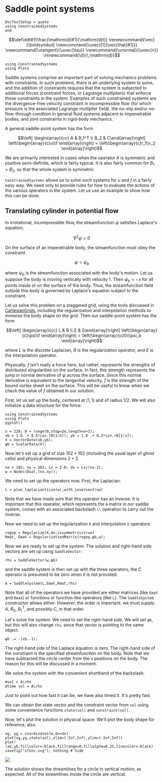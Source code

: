 # Saddle point systems

```@meta
DocTestSetup = quote
using ConstrainedSystems
end
```

```math
\def\ddt#1{\frac{\mathrm{d}#1}{\mathrm{d}t}}

\renewcommand{\vec}{\boldsymbol}
\newcommand{\uvec}[1]{\vec{\hat{#1}}}
\newcommand{\utangent}{\uvec{\tau}}
\newcommand{\unormal}{\uvec{n}}

\renewcommand{\d}{\,\mathrm{d}}
```


```@setup create
using ConstrainedSystems
using Plots
```
Saddle systems comprise an important part of solving mechanics problems with
constraints. In such problems, there is an underlying system to solve, and the
addition of constraints requires that the system is subjected to additional
forces (constraint forces, or Lagrange multipliers) that enforce these constraints
in the system. Examples of such constrained systems are the divergence-free
velocity constraint in incompressible flow (for which pressure is the associated
Lagrange multiplier field), the no-slip and/or no-flow-through condition in
general fluid systems adjacent to impenetrable bodies, and joint constraints in
rigid-body mechanics.

A general saddle-point system has the form

$$\left[ \begin{array}{cc} A & B_1^T \\ B_2 & C\end{array}\right] \left(\begin{array}{c}u\\f \end{array}\right) = \left(\begin{array}{c}r_1\\r_2 \end{array}\right)$$

We are primarily interested in cases when the operator $A$ is symmetric and positive semi-definite,
which is fairly typical. It is also fairly common for $B_1 = B_2$, so that the
whole system is symmetric.

`ConstrainedSystems` allows us to solve such systems for $u$ and $f$ in a fairly easy way.
We need only to provide rules for how to evaluate the actions of the various
operators in the system. Let us use an example to show how this can be done.


## Translating cylinder in potential flow

In irrotational, incompressible flow, the streamfunction $\psi$ satisfies Laplace's equation,

$$\nabla^2 \psi = 0$$

On the surface of an impenetrable body, the streamfunction must obey the constraint

$$\psi = \psi_b$$

where $\psi_b$ is the streamfunction associated with the body's motion. Let us
suppose the body is moving vertically with velocity 1. Then $\psi_b = -x$ for all
points inside or on the surface of the body. Thus, the streamfunction field outside
this body is governed by Laplace's equation subject to the constraint.

Let us solve this problem on a staggered grid, using the tools discussed in
[CartesianGrids](https://juliaibpm.github.io/CartesianGrids.jl/latest/), including the regularization and interpolation methods to
immerse the body shape on the grid. Then our saddle-point system has the form

$$\left[ \begin{array}{cc} L & R \\ E & 0\end{array}\right] \left(\begin{array}{c}\psi\\f \end{array}\right) = \left(\begin{array}{c}0\\\psi_b \end{array}\right)$$

where $L$ is the discrete Laplacian, $R$ is the regularization operator, and
$E$ is the interpolation operator.

Physically, $f$ isn't really a force here, but
rather, represents the strengths of distributed singularities on the surface.
In fact, this strength represents the jump in normal derivative of $\psi$ across
the surface. Since this normal derivative is equivalent to the tangential velocity,
$f$ is the strength of the bound vortex sheet on the surface. This will be useful
to know when we check the value of $f$ obtained in our solution.

First, let us set up the body, centered at $(1,1)$ and of radius $1/2$. We will
also initialize a data structure for the force:

```@setup saddle
using ConstrainedSystems
using Plots
pyplot()
```

```@repl saddle
n = 128; θ = range(0,stop=2π,length=n+1);
xb = 1.0 .+ 0.5*cos.(θ[1:n]); yb = 1.0 .+ 0.5*sin.(θ[1:n]);
X = VectorData(xb,yb);
ψb = ScalarData(X);
```

Now let's set up a grid of size $102\times 102$ (including the usual layer
of ghost cells) and physical dimensions $2\times 2$.

```@repl saddle
nx = 102; ny = 102; Lx = 2.0; dx = Lx/(nx-2);
w = Nodes(Dual,(nx,ny));
```

We need to set up the operators now. First, the Laplacian:
```@repl saddle
L = plan_laplacian(size(w),with_inverse=true)
```
Note that we have made sure that this operator has an inverse. It is important
that this operator, which represents the `A` matrix in our saddle system, comes
with an associated backslash `\\` operation to carry out the inverse.

Now we need to set up the regularization `R` and interpolation `E` operators.
```@repl saddle
regop = Regularize(X,dx;issymmetric=true)
Rmat, Emat = RegularizationMatrix(regop,ψb,w);
```

Now we are ready to set up the system. The solution and right-hand side vectors
are set up using `SaddleVector`:

```@repl saddle
rhs = SaddleVector(w,ψb)
```
and the saddle system is then set up with the three operators; the $C$ operator
is presumed to be zero when it is not provided.

```@repl saddle
A = SaddleSystem(L,Emat,Rmat,rhs)
```

Note that all of the operators we have provided are either matrices (like `Emat` and `Rmat`)
or functions or function-like operators (like `L`). The `SaddleSystem` constructor
allows either. However, the order is important: we must supply $A$, $B_2$, $B_1^T$, and possibly $C$, in that order.

Let's solve the system. We need to set the right-hand side. We will set `ψb`,
but this will also change `rhs`, since that vector is pointing to the same object.
```@repl saddle
ψb .= -(xb.-1);
```
The right-hand side of the Laplace equation is zero. The right-hand side of the
constraint is the specified streamfunction on the body. Note that we have
subtracted the circle center from the $x$ positions on the body. The reason for
this will be discussed in a moment.

We solve the system with the convenient shorthand of the backslash:

```@repl saddle
#sol = A\rhs
@time sol = A\rhs
```
Just to point out how fast it can be, we have also timed it. It's pretty fast.

We can obtain the state vector and the constraint vector from `sol` using some
convenience functions `state(sol)` and `constraint(sol)`.

Now, let's plot the solution in physical space. We'll plot the body shape for
reference, also.
```@repl saddle
xg, yg = coordinates(w,dx=dx)
plot(xg,yg,state(sol),xlim=(-Inf,Inf),ylim=(-Inf,Inf))
plot!(xb,yb,fillcolor=:black,fillrange=0,fillalpha=0.25,linecolor=:black)
savefig("sfunc.svg"); nothing # hide
```
![](sfunc.svg)

The solution shows the streamlines for a circle in vertical motion, as expected.
All of the streamlines inside the circle are vertical.
